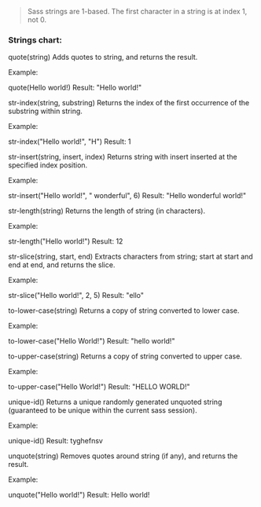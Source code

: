 > Sass strings are 1-based. The first character in a string is at index 1, not 0.

### Strings chart:

quote(string)	Adds quotes to string, and returns the result.

Example:

quote(Hello world!)
Result: "Hello world!"

str-index(string, substring)	Returns the index of the first occurrence of the substring within string.

Example:

str-index("Hello world!", "H")
Result: 1

str-insert(string, insert, index)	Returns string with insert inserted at the specified index position.

Example:

str-insert("Hello world!", " wonderful", 6)
Result: "Hello wonderful world!"

str-length(string)	Returns the length of string (in characters).

Example:

str-length("Hello world!")
Result: 12

str-slice(string, start, end)	Extracts characters from string; start at start and end at end, and returns the slice.

Example:

str-slice("Hello world!", 2, 5)
Result: "ello"

to-lower-case(string)	Returns a copy of string converted to lower case.

Example:

to-lower-case("Hello World!")
Result: "hello world!"

to-upper-case(string)	Returns a copy of string converted to upper case.

Example:

to-upper-case("Hello World!")
Result: "HELLO WORLD!"

unique-id()	Returns a unique randomly generated unquoted string (guaranteed to be unique within the current sass session).

Example:

unique-id()
Result: tyghefnsv

unquote(string)	Removes quotes around string (if any), and returns the result.

Example:

unquote("Hello world!")
Result: Hello world!
